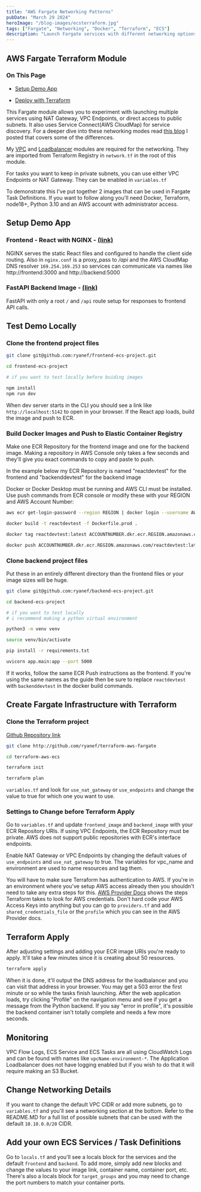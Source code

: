 ```yaml
---
title: "AWS Fargate Networking Patterns"
pubDate: "March 29 2024"
heroImage: "/blog-images/ecsterraform.jpg"
tags: ["Fargate", "Networking", "Docker", "Terraform", "ECS"]
description: "Launch Fargate services with different networking options for tasks running in private subnets."
---
```

## AWS Fargate Terraform Module

### On This Page

- [Setup Demo App](#test-demo-locally)

- [Deploy with Terraform](#clone-the-terraform-project)

This Fargate module allows you to experiment with launching multiple services using NAT Gateway, VPC Endpoints, or direct access to public subnets. It also uses Service Connect(AWS CloudMap) for service discovery. For a deeper dive into these networking modes read [this blog](https://ryanf.dev/blog/aws-fargate-vpc-networking) I posted that covers some of the differences.

My [VPC](https://registry.terraform.io/modules/ryanef/vpc/aws/latest) and [Loadbalancer](https://registry.terraform.io/modules/ryanef/loadbalancer/aws/latest) modules are required for the networking. They are imported from Terraform Registry in `network.tf` in the root of this module.

For tasks you want to keep in private subnets, you can use either VPC Endpoints or NAT Gateway. They can be enabled in `variables.tf`

To demonstrate this I've put together 2 images that can be used in Fargate Task Definitions. If you want to follow along you'll need Docker, Terraform, node18+, Python 3.10 and an AWS account with administrator access.

## Setup Demo App

### Frontend - React with NGINX - [(link)](https://github.com/ryanef/frontend-ecs-project) 

NGINX serves the static React files and configured to handle the client side routing. Also in `nginx.conf` is a proxy_pass to */api* and the AWS CloudMap DNS resolver ```169.254.169.253``` so services can communicate via names like http://frontend:3000 and http://backend:5000

### FastAPI Backend Image - [(link)](https://github.com/ryanef/backend-ecs-project)

FastAPI with only a root `/` and `/api` route setup for responses to frontend API calls.

## Test Demo Locally


### Clone the frontend project files

```bash
git clone git@github.com:ryanef/frontend-ecs-project.git

cd frontend-ecs-project

# if you want to test locally before buiding images

npm install
npm run dev
```

When dev server starts in the CLI you should see a link like `http://localhost:5142` to open in your browser. If the React app loads, build the image and push to ECR.

### Build Docker Images and Push to Elastic Container Registry

Make one ECR Repository for the frontend image and one for the backend image. Making a repository in AWS Console only takes a few seconds and they'll give you exact commands to copy and paste to push.

In the example below my ECR Repository is named "reactdevtest" for the frontend and "backenddevtest" for the backend image

Docker or Docker Desktop must be running and AWS CLI must be installed. Use push commands from ECR console or modify these with your REGION and AWS Account Number:

```bash
aws ecr get-login-password --region REGION | docker login --username AWS --password-stdin ACCOUNTNUMBER.dkr.ecr.REGION.amazonaws.com

docker build -t reactdevtest -f Dockerfile.prod .

docker tag reactdevtest:latest ACCOUNTNUMBER.dkr.ecr.REGION.amazonaws.com/reactdevtest:latest

docker push ACCOUNTNUMBER.dkr.ecr.REGION.amazonaws.com/reactdevtest:latest
```

### Clone backend project files

Put these in an entirely different directory than the frontend files or your image sizes will be huge.

```bash
git clone git@github.com:ryanef/backend-ecs-project.git

cd backend-ecs-project

# if you want to test locally 
# i recommend making a python virtual environment

python3 -m venv venv

source venv/bin/activate

pip install -r requirements.txt

uvicorn app.main:app --port 5000
```

If it works, follow the same ECR Push instructions as the frontend. If you're using the same names as the guide then be sure to replace `reactdevtest` with `backenddevtest` in the docker build commands.

## Create Fargate Infrastructure with Terraform

### Clone the Terraform project

[Github Repository link](https://github.com/ryanef/terraform-aws-fargate)

```bash
git clone http://github.com/ryanef/terraform-aws-fargate

cd terraform-aws-ecs

terraform init

terraform plan
```

`variables.tf` and look for `use_nat_gateway` or `use_endpoints` and change the value to true for which one you want to use.

### Settings to Change before Terraform Apply

Go to `variables.tf` and update `frontend_image` and `backend_image` with your ECR Repository URIs. If using VPC Endpoints, the ECR Repository must be private. AWS does not support public repositories with ECR's interface endpoints.  

Enable NAT Gateway or VPC Endpoints by changing the default values of `use_endpoints` and `use_nat_gateway` to true. The variables for vpc_name and environment are used to name resources and tag them.

You will have to make sure Terraform has authentication to AWS. If you're in an environment where you've setup AWS access already then you shouldn't need to take any extra steps for this.  [AWS Provider Docs](https://registry.terraform.io/providers/hashicorp/aws/latest/docs) shows the steps Terraform takes to look for AWS credentials. Don't hard code your AWS Access Keys into anything but you can go to `providers.tf` and add `shared_credentials_file` or the `profile` which you can see in the AWS Provider docs.

## Terraform Apply

After adjusting settings and adding your ECR image URIs you're ready to apply. It'll take a few minutes since it is creating about 50 resources.

```bash
terraform apply
```

When it is done, it'll output the DNS address for the loadbalancer and you can visit that address in your browser. You may get a 503 error the first minute or so while the tasks finish launching. After the web application loads, try clicking "Profile" on the navigation menu and see if you get a message from the Python backend. If you say "error in profile", it's possible the backend container isn't totally complete and needs a few more seconds.

## Monitoring

VPC Flow Logs, ECS Service and ECS Tasks are all using CloudWatch Logs and can be found with names like `vpcName-environment-*`. The Application Loadbalancer does not have logging enabled but if you wish to do that it will require making an S3 Bucket.

## Change Networking Details

If you want to change the default VPC CIDR or add more subnets, go to `variables.tf` and you'll see a networking section at the bottom. Refer to the README.MD for a full list of possible subnets that can be used with the default `10.10.0.0/20` CIDR.

## Add your own ECS Services / Task Definitions

Go to `locals.tf` and you'll see a locals block for the services and the default `frontend` and `backend`. To add more, simply add new blocks and change the values to your image link, container name, container port, etc. There's also a locals block for `target_groups` and you may need to change the port numbers to match your container ports.